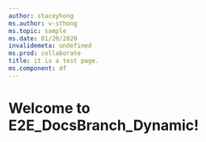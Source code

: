 ```yaml
---
author: staceyhong
ms.author: v-sthong
ms.topic: sample
ms.date: 01/20/2020
invalidemeta: undefined
ms.prod: collaborate 
title: it is a test page.
ms.component: df
---
```


# Welcome to E2E_DocsBranch_Dynamic!
